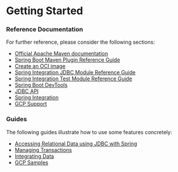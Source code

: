 # Getting Started

### Reference Documentation
For further reference, please consider the following sections:

* [Official Apache Maven documentation](https://maven.apache.org/guides/index.html)
* [Spring Boot Maven Plugin Reference Guide](https://docs.spring.io/spring-boot/docs/2.4.2/maven-plugin/reference/html/)
* [Create an OCI image](https://docs.spring.io/spring-boot/docs/2.4.2/maven-plugin/reference/html/#build-image)
* [Spring Integration JDBC Module Reference Guide](https://docs.spring.io/spring-integration/reference/html/jdbc.html)
* [Spring Integration Test Module Reference Guide](https://docs.spring.io/spring-integration/reference/html/testing.html)
* [Spring Boot DevTools](https://docs.spring.io/spring-boot/docs/2.4.2/reference/htmlsingle/#using-boot-devtools)
* [JDBC API](https://docs.spring.io/spring-boot/docs/2.4.2/reference/htmlsingle/#boot-features-sql)
* [Spring Integration](https://docs.spring.io/spring-boot/docs/2.4.2/reference/htmlsingle/#boot-features-integration)
* [GCP Support](https://cloud.spring.io/spring-cloud-gcp/reference/html/)

### Guides
The following guides illustrate how to use some features concretely:

* [Accessing Relational Data using JDBC with Spring](https://spring.io/guides/gs/relational-data-access/)
* [Managing Transactions](https://spring.io/guides/gs/managing-transactions/)
* [Integrating Data](https://spring.io/guides/gs/integration/)
* [GCP Samples](https://github.com/GoogleCloudPlatform/spring-cloud-gcp/tree/master/spring-cloud-gcp-samples)

